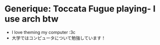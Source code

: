 # **Generique: Toccata Fugue playing**- I use arch btw
- I love theming my computer :3c
- 大学ではコンピュータについて勉強しています！
